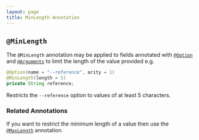 ```yaml
---
layout: page
title: MinLength Annotation
---
```


## `@MinLength`

The `@MinLength` annotation may be applied to fields annotated with [`@Option`](option.html) and [`@Arguments`](arguments.html) to limit the length of the value provided e.g.

```java
@Option(name = "--reference", arity = 1)
@MinLength(length = 5)
private String reference;
```

Restricts the `--reference` option to values of at least 5 characters.

### Related Annotations

If you want to restrict the minimum length of a value then use the [`@MaxLength`](max-length.html) annotation.